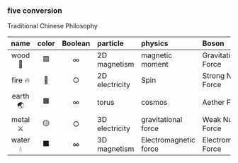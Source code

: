 ### five conversion
Traditional Chinese Philosophy  

| name | color | Boolean |particle  |physics | Boson | Fermion |
|:---:|:---:|:---:|:---|:---|:---|:---|
| wood 🌳|🟩|∞ |2D magnetism| magnetic moment |Gravitational Force| proton |
| fire 🔥|🔴|○ |2D electricity| Spin|Strong Nuclear Force|electron|
|earth 🌏|🟫|∞ |torus | cosmos |Aether Force |atom |
|metal ⚔️|🟡|○|3D electricity|gravitational force |Weak Nuclear Force| neutron |
|water 💧|⬛|∞ |3D magnetism|Electromagnetic force|Electromagnetic Force| neutrino |
